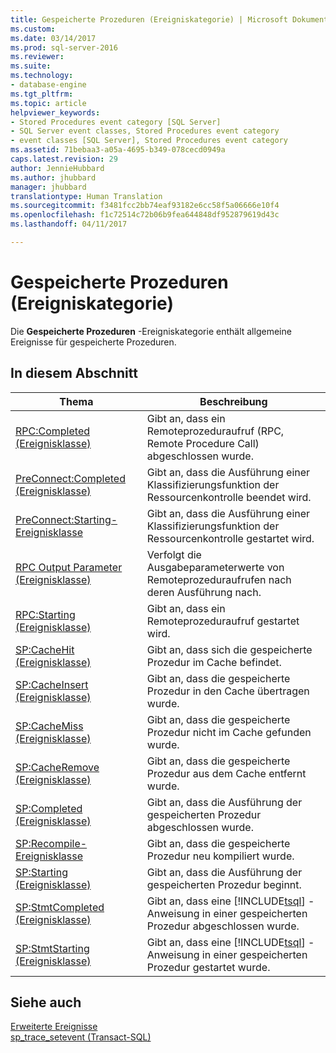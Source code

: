 ```yaml
---
title: Gespeicherte Prozeduren (Ereigniskategorie) | Microsoft Dokumentation
ms.custom: 
ms.date: 03/14/2017
ms.prod: sql-server-2016
ms.reviewer: 
ms.suite: 
ms.technology:
- database-engine
ms.tgt_pltfrm: 
ms.topic: article
helpviewer_keywords:
- Stored Procedures event category [SQL Server]
- SQL Server event classes, Stored Procedures event category
- event classes [SQL Server], Stored Procedures event category
ms.assetid: 71bebaa3-a05a-4695-b349-078cecd0949a
caps.latest.revision: 29
author: JennieHubbard
ms.author: jhubbard
manager: jhubbard
translationtype: Human Translation
ms.sourcegitcommit: f3481fcc2bb74eaf93182e6cc58f5a06666e10f4
ms.openlocfilehash: f1c72514c72b06b9fea644848df952879619d43c
ms.lasthandoff: 04/11/2017

---
```

# <a name="stored-procedures-event-category"></a>Gespeicherte Prozeduren (Ereigniskategorie)
  Die **Gespeicherte Prozeduren** -Ereigniskategorie enthält allgemeine Ereignisse für gespeicherte Prozeduren.  
  
## <a name="in-this-section"></a>In diesem Abschnitt  
  
|Thema|Beschreibung|  
|-----------|-----------------|  
|[RPC:Completed (Ereignisklasse)](../../relational-databases/event-classes/rpc-completed-event-class.md)|Gibt an, dass ein Remoteprozeduraufruf (RPC, Remote Procedure Call) abgeschlossen wurde.|  
|[PreConnect:Completed (Ereignisklasse)](../../relational-databases/event-classes/preconnect-completed-event-class.md)|Gibt an, dass die Ausführung einer Klassifizierungsfunktion der Ressourcenkontrolle beendet wird.|  
|[PreConnect:Starting-Ereignisklasse](../../relational-databases/event-classes/preconnect-starting-event-class.md)|Gibt an, dass die Ausführung einer Klassifizierungsfunktion der Ressourcenkontrolle gestartet wird.|  
|[RPC Output Parameter (Ereignisklasse)](../../relational-databases/event-classes/rpc-output-parameter-event-class.md)|Verfolgt die Ausgabeparameterwerte von Remoteprozeduraufrufen nach deren Ausführung nach.|  
|[RPC:Starting (Ereignisklasse)](../../relational-databases/event-classes/rpc-starting-event-class.md)|Gibt an, dass ein Remoteprozeduraufruf gestartet wird.|  
|[SP:CacheHit (Ereignisklasse)](../../relational-databases/event-classes/sp-cachehit-event-class.md)|Gibt an, dass sich die gespeicherte Prozedur im Cache befindet.|  
|[SP:CacheInsert (Ereignisklasse)](../../relational-databases/event-classes/sp-cacheinsert-event-class.md)|Gibt an, dass die gespeicherte Prozedur in den Cache übertragen wurde.|  
|[SP:CacheMiss (Ereignisklasse)](../../relational-databases/event-classes/sp-cachemiss-event-class.md)|Gibt an, dass die gespeicherte Prozedur nicht im Cache gefunden wurde.|  
|[SP:CacheRemove (Ereignisklasse)](../../relational-databases/event-classes/sp-cacheremove-event-class.md)|Gibt an, dass die gespeicherte Prozedur aus dem Cache entfernt wurde.|  
|[SP:Completed (Ereignisklasse)](../../relational-databases/event-classes/sp-completed-event-class.md)|Gibt an, dass die Ausführung der gespeicherten Prozedur abgeschlossen wurde.|  
|[SP:Recompile-Ereignisklasse](../../relational-databases/event-classes/sp-recompile-event-class.md)|Gibt an, dass die gespeicherte Prozedur neu kompiliert wurde.|  
|[SP:Starting (Ereignisklasse)](../../relational-databases/event-classes/sp-starting-event-class.md)|Gibt an, dass die Ausführung der gespeicherten Prozedur beginnt.|  
|[SP:StmtCompleted (Ereignisklasse)](../../relational-databases/event-classes/sp-stmtcompleted-event-class.md)|Gibt an, dass eine [!INCLUDE[tsql](../../includes/tsql-md.md)] -Anweisung in einer gespeicherten Prozedur abgeschlossen wurde.|  
|[SP:StmtStarting (Ereignisklasse)](../../relational-databases/event-classes/sp-stmtstarting-event-class.md)|Gibt an, dass eine [!INCLUDE[tsql](../../includes/tsql-md.md)] -Anweisung in einer gespeicherten Prozedur gestartet wurde.|  
  
## <a name="see-also"></a>Siehe auch  
 [Erweiterte Ereignisse](../../relational-databases/extended-events/extended-events.md)   
 [sp_trace_setevent &#40;Transact-SQL&#41;](../../relational-databases/system-stored-procedures/sp-trace-setevent-transact-sql.md)  
  
  
